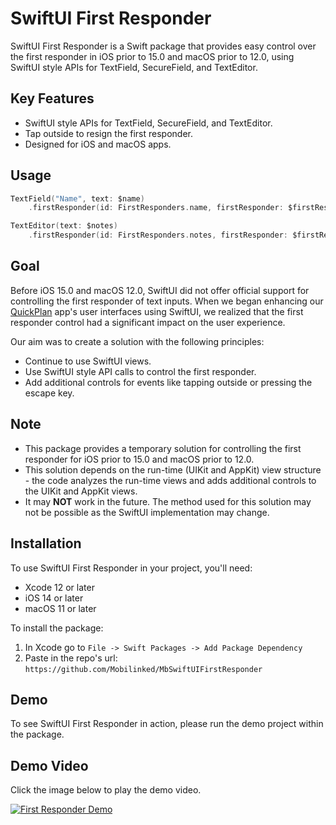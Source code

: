 # SwiftUI First Responder

SwiftUI First Responder is a Swift package that provides easy control over the first responder in iOS prior to 15.0 and macOS prior to 12.0, using SwiftUI style APIs for TextField, SecureField, and TextEditor.

## Key Features

- SwiftUI style APIs for TextField, SecureField, and TextEditor.
- Tap outside to resign the first responder.
- Designed for iOS and macOS apps.

## Usage

```swift
TextField("Name", text: $name)
    .firstResponder(id: FirstResponders.name, firstResponder: $firstResponder, resignableUserOperations: .all)

TextEditor(text: $notes)
    .firstResponder(id: FirstResponders.notes, firstResponder: $firstResponder, resignableUserOperations: .all)
```

## Goal

Before iOS 15.0 and macOS 12.0, SwiftUI did not offer official support for controlling the first responder of text inputs. When we began enhancing our [QuickPlan](https://quickplan.app) app's user interfaces using SwiftUI, we realized that the first responder control had a significant impact on the user experience.

Our aim was to create a solution with the following principles:

* Continue to use SwiftUI views.
* Use SwiftUI style API calls to control the first responder.
* Add additional controls for events like tapping outside or pressing the escape key.

## Note

- This package provides a temporary solution for controlling the first responder for iOS prior to 15.0 and macOS prior to 12.0. 
- This solution depends on the run-time (UIKit and AppKit) view structure - the code analyzes the run-time views and adds additional controls to the UIKit and AppKit views.
- It may **NOT** work in the future. The method used for this solution may not be possible as the SwiftUI implementation may change.

## Installation

To use SwiftUI First Responder in your project, you'll need:

- Xcode 12 or later
- iOS 14 or later
- macOS 11 or later

To install the package:

1. In Xcode go to `File -> Swift Packages -> Add Package Dependency`
2. Paste in the repo's url: `https://github.com/Mobilinked/MbSwiftUIFirstResponder`

## Demo

To see SwiftUI First Responder in action, please run the demo project within the package.

## Demo Video

Click the image below to play the demo video.

[![First Responder Demo](https://img.youtube.com/vi/zcUd2grpoz4/0.jpg)](https://www.youtube.com/watch?v=zcUd2grpoz4)
